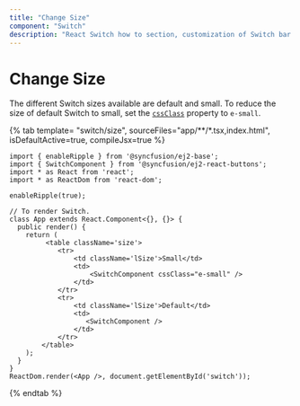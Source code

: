 ```yaml
---
title: "Change Size"
component: "Switch"
description: "React Switch how to section, customization of Switch bar and handle, change size, name and value in form submit."
---
```


# Change Size

The different Switch sizes available are default and small. To reduce the size of default Switch to small,
set the [`cssClass`](../../api/switch#cssclass) property to `e-small`.

{% tab template= "switch/size", sourceFiles="app/**/*.tsx,index.html", isDefaultActive=true, compileJsx=true %}

```tsx
import { enableRipple } from '@syncfusion/ej2-base';
import { SwitchComponent } from '@syncfusion/ej2-react-buttons';
import * as React from 'react';
import * as ReactDom from 'react-dom';

enableRipple(true);

// To render Switch.
class App extends React.Component<{}, {}> {
  public render() {
    return (
         <table className='size'>
            <tr>
                <td className='lSize'>Small</td>
                <td>
                    <SwitchComponent cssClass="e-small" />
                </td>
            </tr>
            <tr>
                <td className='lSize'>Default</td>
                <td>
                   <SwitchComponent />
                </td>
            </tr>
        </table>
    );
  }
}
ReactDom.render(<App />, document.getElementById('switch'));
```

{% endtab %}